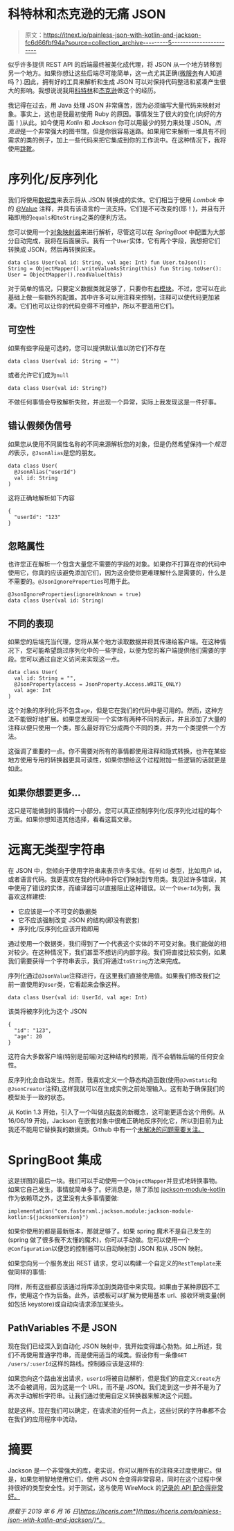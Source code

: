 # 科特林和杰克逊的无痛 JSON

> 原文：<https://itnext.io/painless-json-with-kotlin-and-jackson-fc6d66fbf94a?source=collection_archive---------5----------------------->

似乎许多提供 REST API 的后端最终被美化成代理，将 JSON 从一个地方转移到另一个地方。如果你想让这些后端尽可能简单，这一点尤其正确([微服务](https://microservices.io/patterns/microservices.html)有人知道吗？).因此，拥有好的工具来解析和生成 JSON 可以对保持代码整洁和紧凑产生很大的影响。我想说说我用[科特林](https://kotlinlang.org/)和[杰克逊](https://github.com/FasterXML/jackson)做这个的经历。

我记得在过去，用 Java 处理 JSON 非常痛苦，因为必须编写大量代码来映射对象。事实上，这也是我最初使用 Ruby 的原因。事情发生了很大的变化(向好的方面！)从此。如今使用 *Kotlin* 和 *Jackson* 你可以用最少的努力来处理 JSON。*杰克逊*是一个非常强大的图书馆，但是你很容易迷路。如果用它来解析一堆具有不同需求的类的例子，加上一些代码来把它集成到你的工作流中。在这种情况下，我将使用[跳靴](https://spring.io/)。

# 序列化/反序列化

我们将使用[数据类](https://kotlinlang.org/docs/reference/data-classes.html)来表示将从 JSON 转换成的实体。它们相当于使用 *Lombok* 中的 [@Value](https://projectlombok.org/features/Value) 注释，并具有该语言的一流支持。它们是不可改变的(耶！)，并且有开箱即用的`equals`和`toString`之类的便利方法。

您可以使用一个[对象映射器](https://fasterxml.github.io/jackson-databind/javadoc/2.7/com/fasterxml/jackson/databind/ObjectMapper.html)来进行解析，尽管这可以在 *SpringBoot* 中配置为大部分自动完成，我将在后面展示。我有一个`User`实体，它有两个字段，我想把它们转换成 JSON，然后再转换回来。

```
data class User(val id: String, val age: Int) fun User.toJson(): String = ObjectMapper().writeValueAsString(this) fun String.toUser(): User = ObjectMapper().readValue(this)
```

对于简单的情况，只要定义数据类就足够了，只要你有[右模块](https://github.com/FasterXML/jackson-module-kotlin)。不过，您可以在此基础上做一些额外的配置。其中许多可以用注释来控制，注释可以使代码更加紧凑。它们也可以让你的代码变得不可维护，所以不要滥用它们。

## 可空性

如果有些字段是可选的，您可以提供默认值以防它们不存在

```
data class User(val id: String = "")
```

或者允许它们成为`null`

```
data class User(val id: String?)
```

不做任何事情会导致解析失败，并出现一个异常，实际上我发现这是一件好事。

## 错认假频伪信号

如果您从使用不同属性名称的不同来源解析您的对象，但是仍然希望保持一个*规范的*表示，`@JsonAlias`是您的朋友。

```
data class User(   
  @JsonAlias("userId")   
  val id: String 
)
```

这将正确地解析如下内容

```
{   
  "userId": "123" 
}
```

## 忽略属性

也许您正在解析一个包含大量您不需要的字段的对象。如果你不打算在你的代码中使用它，你真的应该避免添加它们，因为这会使你更难理解什么是需要的，什么是不需要的。`@JsonIgnoreProperties`可用于此。

```
@JsonIgnoreProperties(ignoreUnknown = true) 
data class User(val id: String)
```

## 不同的表现

如果您的后端充当代理，您将从某个地方读取数据并将其传递给客户端。在这种情况下，您可能希望跳过序列化中的一些字段，以便为您的客户端提供他们需要的字段。您可以通过自定义访问来实现这一点。

```
data class User(   
  val id: String = "",   
  @JsonProperty(access = JsonProperty.Access.WRITE_ONLY)   
  val age: Int
)
```

这个对象的序列化将不包含`age`，但是它在我们的代码中是可用的。然而，这种方法不能很好地扩展。如果您发现同一个实体有两种不同的表示，并且添加了大量的注释以便只使用一个类，那么最好将它分成两个不同的类，并为一个类提供一个方法。

这强调了重要的一点。你不需要对所有的事情都使用注释和隐式转换，也许在某些地方使用专用的转换器更具可读性，如果你想给这个过程附加一些逻辑的话就更是如此。

## 如果你想要更多…

这只是可能做到的事情的一小部分。您可以真正控制序列化/反序列化过程的每个方面。如果你想知道其他选择，看看这篇文章。

# 远离无类型字符串

在 JSON 中，您倾向于使用字符串来表示许多实体。任何 id 类型，比如用户 id，或者语言代码。我更喜欢在我的代码中将它们映射到专用类。我见过许多错误，其中使用了错误的实体，而编译器可以直接阻止这种错误。以一个`UserId`为例，我喜欢这样建模:

*   它应该是一个不可变的数据类
*   它不应该强制改变 JSON 的结构(即没有嵌套)
*   序列化/反序列化应该开箱即用

通过使用一个数据类，我们得到了一个代表这个实体的不可变对象。我们能做的相对较少。在这种情况下，我们甚至不想访问内部字段。我们将直接比较实例，如果我们需要获得一个字符串表示，我们将通过`toString`方法来完成。

序列化通过`@JsonValue`注释进行，在这里我们直接使用值。如果我们修改我们之前一直使用的`User`类，它看起来会像这样。

```
data class User(val id: UserId, val age: Int)
```

该类将被序列化为这个 JSON

```
{   
  "id": "123",   
  "age": 20 
}
```

这符合大多数客户端(特别是前端)对这种结构的预期，而不会牺牲后端的任何安全性。

反序列化会自动发生。然而，我喜欢定义一个静态构造函数(使用`@JvmStatic`和`@JsonCreator`注释),这样我就可以在生成实例之前处理输入。这有助于确保我们的模型处于一致的状态。

从 Kotlin 1.3 开始，引入了一个叫做[内联类](https://kotlinlang.org/docs/reference/inline-classes.html)的新概念，这可能更适合这个用例。从 16/06/19 开始，Jackson 在嵌套对象中很难正确地反序列化它，所以到目前为止我还不能用它替换我的数据类。Github 中有一个[未解决的问题需要关注。](https://github.com/FasterXML/jackson-module-kotlin/issues/199)

# SpringBoot 集成

这是拼图的最后一块。我们可以手动使用一个`ObjectMapper`并显式地转换事物。如果它自己发生，事情就简单多了。好消息是，除了添加 [jackson-module-kotlin](https://github.com/FasterXML/jackson-module-kotlin) 作为依赖项之外，这里没有太多事情要做:

```
implementation("com.fasterxml.jackson.module:jackson-module-kotlin:${jacksonVersion}")
```

如果你使用的都是最新版本，那就足够了。如果 spring 魔术不是自己发生的(spring 做了很多我不太懂的魔术)，你可以手动做。您可以使用一个`@Configuration`以便您的控制器可以自动映射到 JSON 和从 JSON 映射。

如果您向另一个服务发出 REST 请求，您可以构建一个自定义的`RestTemplate`来做同样的事情:

同样，所有这些都应该通过将库添加到类路径中来实现。如果由于某种原因不工作，使用这个作为后备。此外，该模板可以扩展为使用基本 url、接收环境变量(例如包括 keystore)或自动向请求添加某些头。

## PathVariables 不是 JSON

现在我们已经深入到自动化 JSON 映射中，我开始变得雄心勃勃。如上所述，我们不再使用普通字符串，而是使用适当的域类。假设你有一条像`GET /users/:userId`这样的路线。控制器应该是这样的:

如果您向这个路由发出请求，`userId`将被自动解析，但是我们的自定义`create`方法不会被调用，因为这是一个 URL，而不是 JSON。我们走到这一步并不是为了再次手动解析字符串。让我们通过使用自定义转换器来解决这个问题。

就是这样。现在我们可以确定，在请求流的任何一点上，这些讨厌的字符串都不会在我们的应用程序中流动。

# 摘要

Jackson 是一个非常强大的库，老实说，你可以用所有的注释来过度使用它。但是，如果您明智地使用它们，使用 JSON 会变得非常容易，同时在这个过程中保持很好的类型安全性。对于测试，这与使用 WireMock 的[记录的 API 配合得非常好。](https://hceris.com/recording-apis-with-wiremock/)

*原载于 2019 年 6 月 16 日*[*https://hceris.com*](https://hceris.com/painless-json-with-kotlin-and-jackson/)*。*